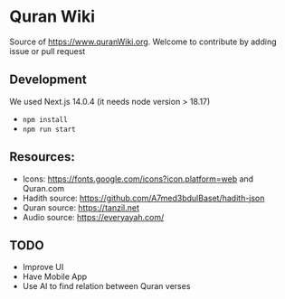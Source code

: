 # Quran Wiki  
Source of https://www.quranWiki.org.
Welcome to contribute by adding issue or pull request
## Development
We used Next.js 14.0.4 (it needs node version > 18.17)

- `npm install`
- `npm run start`

## Resources:
 - Icons: https://fonts.google.com/icons?icon.platform=web and Quran.com
 - Hadith source: https://github.com/A7med3bdulBaset/hadith-json
 - Quran source: https://tanzil.net
 - Audio source: https://everyayah.com/

## TODO
- Improve UI
- Have Mobile App 
- Use AI to find relation between Quran verses